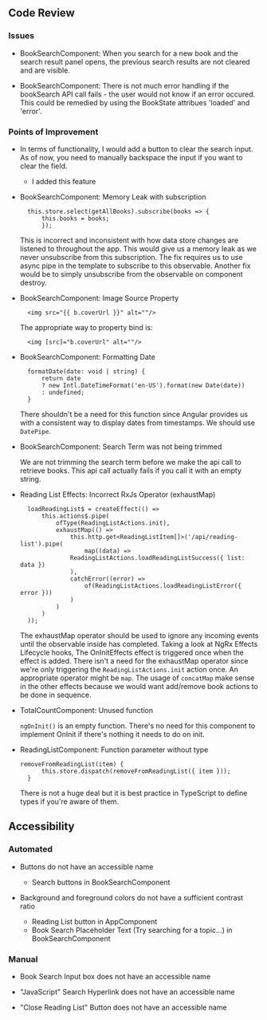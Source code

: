 ## Code Review ##

### Issues ###

* BookSearchComponent: When you search for a new book and the search result panel opens, the previous search results are not cleared and are visible.

* BookSearchComponent: There is not much error handling if the bookSearch API call fails - the user would not know if an error occured. This could be remedied by using the BookState attribues 'loaded' and 'error'.

### Points of Improvement ###

* In terms of functionality, I would add a button to clear the search input. As of now, you need to manually backspace the input if you want to clear the field.
    * I added this feature

* BookSearchComponent: Memory Leak with subscription

        this.store.select(getAllBooks).subscribe(books => {
            this.books = books;
            });

    This is incorrect and inconsistent with how data store changes are listened to throughout the app. 
    This would give us a memory leak as we never unsubscribe from this subscription. 
    The fix requires us to use async pipe in the template to subscribe to this observable. Another fix would be to simply unsubscribe from the observable on component destroy.

* BookSearchComponent: Image Source Property

        <img src="{{ b.coverUrl }}" alt=""/>

    The appropriate way to property bind is:

        <img [src]="b.coverUrl" alt=""/>

* BookSearchComponent: Formatting Date

        formatDate(date: void | string) {
            return date
            ? new Intl.DateTimeFormat('en-US').format(new Date(date))
            : undefined;
        }
    
    There shouldn't be a need for this function since Angular provides us with a consistent way to display dates from timestamps. We should use `DatePipe`.

* BookSearchComponent: Search Term was not being trimmed

    We are not trimming the search term before we make the api call to retrieve books. This api call actually fails if you call it with an empty string.

* Reading List Effects: Incorrect RxJs Operator (exhaustMap)

        loadReadingList$ = createEffect(() =>
            this.actions$.pipe(
                ofType(ReadingListActions.init),
                exhaustMap(() =>
                    this.http.get<ReadingListItem[]>('/api/reading-list').pipe(
                        map((data) =>
                    ReadingListActions.loadReadingListSuccess({ list: data })
                    ),
                    catchError((error) =>
                        of(ReadingListActions.loadReadingListError({ error }))
                    )
                )
            )
        ));

    The exhaustMap operator should be used to ignore any incoming events until the observable inside has completed.
    Taking a look at NgRx Effects Lifecycle hooks, The OnInitEffects effect is triggered once when the effect is added. 
    There isn't a need for the exhaustMap operator since we're only triggering the `ReadingListActions.init` action once. An appropriate operator might be `map`.
    The usage of `concatMap` make sense in the other effects because we would want add/remove book actions to be done in sequence.

* TotalCountComponent: Unused function

    `ngOnInit()` is an empty function. There's no need for this component to implement OnInit if there's nothing it needs to do on init.

* ReadingListComponent: Function parameter without type

      removeFromReadingList(item) {
            this.store.dispatch(removeFromReadingList({ item }));
        }

    There is not a huge deal but it is best practice in TypeScript to define types if you're aware of them.


## Accessibility ##

### Automated ###

* Buttons do not have an accessible name
    * Search buttons in BookSearchComponent

* Background and foreground colors do not have a sufficient contrast ratio
    * Reading List button in AppComponent
    * Book Search Placeholder Text (Try searching for a topic...) in BookSearchComponent

### Manual ###

* Book Search Input box does not have an accessible name

* "JavaScript" Search Hyperlink does not have an accessible name

* "Close Reading List" Button does not have an accessible name
